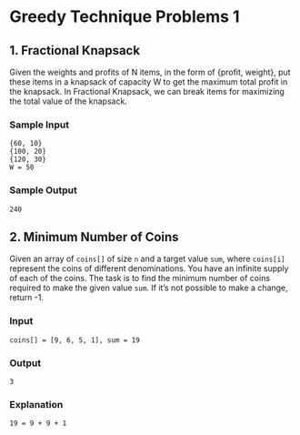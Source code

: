 # Greedy Technique Problems 1

## 1. Fractional Knapsack

Given the weights and profits of N items, in the form of {profit, weight}, put these items in a knapsack of capacity W to get the maximum total profit in the knapsack. In Fractional Knapsack, we can break items for maximizing the total value of the knapsack.

### Sample Input

```shell
{60, 10}
{100, 20}
{120, 30}
W = 50
```

### Sample Output

```shell
240
```

## 2. Minimum Number of Coins

Given an array of `coins[]` of size `n` and a target value `sum`, where `coins[i]` represent the coins of different denominations. You have an infinite supply of each of the coins. The task is to find the minimum number of coins required to make the given value `sum`. If it’s not possible to make a change, return -1.

### Input

```shell
coins[] = [9, 6, 5, 1], sum = 19
```

### Output

```shell
3
```

### Explanation

```shell
19 = 9 + 9 + 1
```
